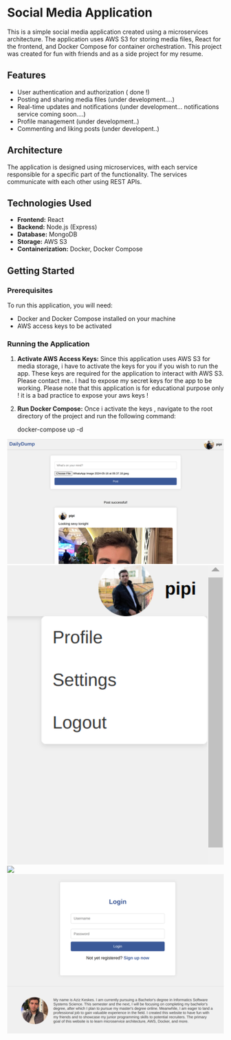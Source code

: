 # Social Media Application

This is a simple social media application created using a microservices architecture. The application uses AWS S3 for storing media files, React for the frontend, and Docker Compose for container orchestration. This project was created for fun with friends and as a side project for my resume.

## Features

- User authentication and authorization ( done !)
- Posting and sharing media files  (under development....)
- Real-time updates and notifications (under development... notifications service coming soon....)
- Profile management (under development..)
- Commenting and liking posts (under developent..) 

## Architecture

The application is designed using microservices, with each service responsible for a specific part of the functionality. The services communicate with each other using REST APIs.

## Technologies Used

- **Frontend:** React
- **Backend:** Node.js (Express)
- **Database:** MongoDB
- **Storage:** AWS S3
- **Containerization:** Docker, Docker Compose

## Getting Started

### Prerequisites

To run this application, you will need:

- Docker and Docker Compose installed on your machine
- AWS access keys to be activated 

### Running the Application

1. **Activate AWS Access Keys:**
   Since this application uses AWS S3 for media storage, i have to activate the keys for you if you wish to run the app. These keys are required for the application to interact with AWS S3. Please contact me..  I had to expose my secret keys for the app to be working.
   Please note that this application is for educational purpose only ! it is a bad practice to expose your aws keys !
3. **Run Docker Compose:**
   Once i activate the keys , navigate to the root directory of the project and run the following command:
   
   docker-compose up -d


<img src="https://raw.githubusercontent.com/aziz00008/dailydumpproject/bb8cc8e4f20765b5111d8d4f9766281f10584d1b/imgs/Screenshot%20from%202024-05-17%2020-12-18.png" width="700"/>
<img src="https://raw.githubusercontent.com/aziz00008/dailydumpproject/bb8cc8e4f20765b5111d8d4f9766281f10584d1b/imgs/Screenshot%20from%202024-05-17%2020-12-57.png" width="700"/>
<img src="https://raw.githubusercontent.com/aziz00008/dailydumpproject/bb8cc8e4f20765b5111d8d4f9766281f10584d1b/imgs/Screenshot%20from%202024-05-15%2021-09-31.png](https://raw.githubusercontent.com/aziz00008/dailydumpproject/master/imgs/Screenshot%20from%202024-05-17%2020-15-14.png" width="700"/>
<img src="https://raw.githubusercontent.com/aziz00008/dailydumpproject/bb8cc8e4f20765b5111d8d4f9766281f10584d1b/imgs/Screenshot%20from%202024-05-17%2020-13-13.png" width="700"/>

